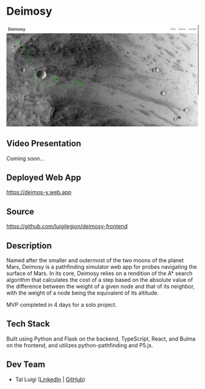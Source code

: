 # Deimosy

![Deimosy Screenshot](./static/screenshot.png)

## Video Presentation

Coming soon...

## Deployed Web App

https://deimos-y.web.app

## Source

https://github.com/luigilegion/deimosy-frontend

## Description

Named after the smaller and outermost of the two moons of the planet Mars, Deimosy is a pathfinding simulator web app for probes navigating the surface of Mars. In its core, Deimosy relies on a rendition of the A\* search algorithm that calculates the cost of a step based on the absolute value of the difference between the weight of a given node and that of its neighbor, with the weight of a node being the equivalent of its altitude.

MVP completed in 4 days for a solo project.

## Tech Stack

Built using Python and Flask on the backend, TypeScript, React, and Bulma on the frontend, and utilizes python-pathfinding and P5.js.

## Dev Team

- Tal Luigi ([LinkedIn](https://www.linkedin.com/in/talluigi) | [GitHub](https://github.com/luigilegion))
